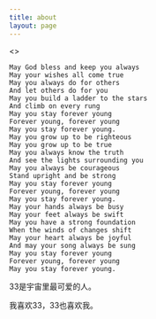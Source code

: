 ```yaml
---
title: about
layout: page
---
```



<<forever young>>

	May God bless and keep you always
	May your wishes all come true
	May you always do for others
	And let others do for you
	May you build a ladder to the stars
	And climb on every rung
	May you stay forever young
	Forever young, forever young
	May you stay forever young.
	May you grow up to be righteous
	May you grow up to be true
	May you always know the truth
	And see the lights surrounding you
	May you always be courageous
	Stand upright and be strong
	May you stay forever young
	Forever young, forever young
	May you stay forever young.
	May your hands always be busy
	May your feet always be swift
	May you have a strong foundation
	When the winds of changes shift
	May your heart always be joyful
	And may your song always be sung
	May you stay forever young
	Forever young, forever young
	May you stay forever young.

33是宇宙里最可爱的人。

我喜欢33，33也喜欢我。



